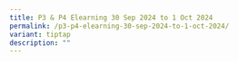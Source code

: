 ```yaml
---
title: P3 & P4 Elearning 30 Sep 2024 to 1 Oct 2024
permalink: /p3-p4-elearning-30-sep-2024-to-1-oct-2024/
variant: tiptap
description: ""
---
```


